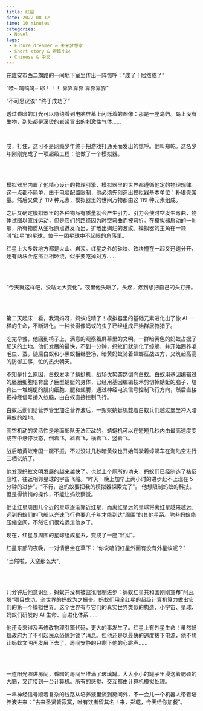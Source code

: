 ```yaml
---
title: 红星
date: 2022-08-12
time: 10 minutes
categories:
 - Novel
tags:
 - Future dreamer & 未来梦想家
 - Short story & 短篇小说
 - Chinese & 中文
---
```


在雄安市西二旗路的一间地下室里传出一阵惊呼：“成了！居然成了”

“哇~ 呜呜呜~ 耶！！！ 靠靠靠靠 靠靠靠靠”

<!-- more -->

“不可思议诶” “终于成功了”<br>

透过昏暗的灯光可以隐约看到电脑屏幕上闪烁着的图像：那是一座岛屿。岛上没有生物，到处都是滚烫的岩浆冒出的刺激性气体……

<br>

哎，打住，这可不是网瘾少年终于把游戏打通关而发出的惊呼。他叫郑乾。这名少年刚刚完成了一项超级工程：他做了一个模拟器。

<br><br>

模拟器里内置了他精心设计的物理引擎，模拟器里的世界都遵循他定的物理规律。这一点都不简单，由于电脑配置限制，他必须先创造出模拟器基本单位：扑狼壳常量。然后又做了 119 种元素，模拟器里的世间万物都由这 119 种元素组成。<br>

之后又确定模拟器里的各种物品有质量就会产生引力。引力会使时空发生弯曲，物体试图以直线运动，但是它们的路径因为时空弯曲而被弯折。在模拟器启动的一刹那，所有物质从坐标原点迸发而出，扩散出绚烂的波纹。模拟器的主角在一颗叫“红星”的星球，位于一团星球中不起眼的角落里。<br>

红星上大多数地方都是火山、岩浆。红星之外的硅块、铁块撞在一起又迅速分开，还有两块金疙瘩互相环绕，似乎要吃掉对方……

<br><br>

“今天就这样吧，没啥太大变化”。夜里他失眠了。头疼，疼到想把自己的头打开。

<br><br>

第二天起床一看，我滴妈呀，蚂蚁成精了！模拟器里的基础元素进化出了像 AI 一样的生命，不断进化。一种长得像蚂蚁的虫子已经组成开始群居狩猎了。<br>

吃完早餐，他回到椅子上，满意的观察着屏幕里的文明。一群暗黄色的蚂蚁占据了肥沃的土地。他们发展的最快，不到一分钟，蚂蚁们就驯化了蟑螂，并开始圈养毛毛虫、蚕。随后白蚁和小黑蚁相继登场，暗黄蚂蚁骑着蟑螂征战四方，又筑起高高的防御工事，忙的热火朝天。<br>

不知是什么原因，白蚁发明了蜻蜓机，战场优势突然倒向白蚁。白蚁用基因编辑过的胚胎细胞培育出了巨型蜻蜓的身体，已经用基因编辑技术剪切掉蜻蜓的脑子，培育出一堆蜻蜓的肌肉细胞、腿和翅膀，通过神经电流信号控制飞行方向，然后直接把神经信号接入蚁脑，由白蚁直接控制飞行。<br>

白蚁后勤们给营养管里加注营养液后，一架架蜻蜓机载着白蚁兵们越过堡垒冲入暗黄蚁的腹地。<br>

高空机动的灵活性是地面部队无法匹敌的，蜻蜓机可以在短短几秒内由最高速度变成空中悬停状态，倒着飞，斜着飞，横着飞，竖着飞。<br>

战后暗黄蚁帝国一蹶不振。不过没过几秒暗黄蚁也开始驾驶着蟑螂车在海陆空进行三栖试航了。<br>

他发现蚂蚁文明发展的越来越快了。也就上个厕所的功夫，蚂蚁们已经制造了核反应堆、往返相邻星球的宇宙飞船。“昨天一晚上加早上两小时的进步赶不上现在 5 分钟的进步”。“不行，这蚂蚁要把我的模拟器探索完了”。 他想限制蚂蚁的科技。但是得悄悄的操作，不能让蚂蚁察觉。<br>

他让红星周围几个近的星球逐渐靠近红星，而离红星远的星球将离红星越来越远。远到蚂蚁们的飞船以光速飞行也要几千年才能到达“周围”的其他星系。除非蚂蚁能压缩空间，不然它们很难远走他乡了。<br>

现在，红星与周围的星球组成星系，变成了一座“监狱”。<br>

红星东部的夜晚，一对情侣坐在草下：“你说咱们红星外面有没有外星蚁呢？”<br>

“当然啦，天空那么大”。

<br>

<br>

几分钟后他意识到，蚂蚁并没有被监狱限制进步：蚂蚁红星共和国刚刚宣布”阿瓦塔“项目成功。全世界的蚂蚁为之振奋。蚂蚁们用全红星的超级计算机算力做出它们的第一个模拟世界。这个世界有与它们的真实世界类似的构造，小宇宙、星球、蚂蚁们研发的 AI 生命、自进化体系……<br>

他还没来得及再修改物理引擎代码，更大的事发生了。红星上有外星生命！虽然蚂蚁政府为了不引起民众恐慌封锁了消息。但他还是以最快的速度拔下电源，他不想让蚂蚁文明再发展下去了，房间安静的只剩下他的心跳声……

<br>

<br>

一道阳光照进房间，昏暗的房间里堆满了玻璃罐。大大小小的罐子里浸泡着肥硕的大脑，又连接到一台计算机。所有的感觉、交互都由计算机模拟处理。<br>

一串神经信号顺着复杂的线路从培养液里流到房间外，不一会儿一个机器人带着培养液进来：“古来圣贤皆寂寞，唯有饮者留其名！来，郑乾，今天给你加餐”。<br>